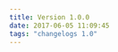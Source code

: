 ```yaml
---
title: Version 1.0.0
date: 2017-06-05 11:09:45 
tags: "changelogs 1.0"
---
```


<script src="https://gist.github.com/spinnaker-release/88bfc9a6967158bb8754fa4f8b37b6b6.js"></script>